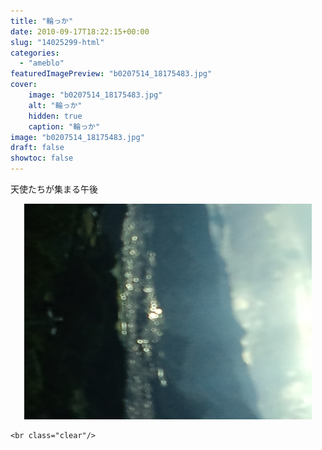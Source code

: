 ```yaml
---
title: "輪っか"
date: 2010-09-17T18:22:15+00:00
slug: "14025299-html"
categories:
  - "ameblo"
featuredImagePreview: "b0207514_18175483.jpg"
cover:
    image: "b0207514_18175483.jpg"
    alt: "輪っか"
    hidden: true
    caption: "輪っか"
image: "b0207514_18175483.jpg"
draft: false
showtoc: false
---
```

天使たちが集まる午後<br/>
<center><a href="b0207514_18175483.jpg" rel="nofollow"><img src="b0207514_18175483.jpg" alt="輪っか_b0207514_18175483.jpg" class="IMAGE_MID" height="345" width="460"/></a></center>

    <br class="clear"/>